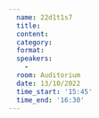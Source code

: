 ```yaml
---
  name: 22d1t1s7
  title: 
  content:
  category: 
  format: 
  speakers: 
    - 
  room: Auditorium
  date: 13/10/2022
  time_start: '15:45'
  time_end: '16:30'
---
```



